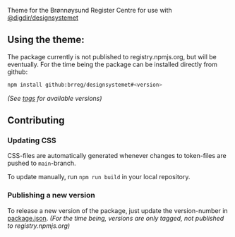 Theme for the Brønnøysund Register Centre for use with [@digdir/designsystemet](https://github.com/digdir/designsystemet)

## Using the theme:
The package currently is not published to registry.npmjs.org, but will be eventually. For the time being the package can be installed directly from github:

````sh
npm install github:brreg/designsystemet#<version>
````
_(See [tags](https://github.com/brreg/designsystemet/tags) for available versions)_


## Contributing

### Updating CSS
CSS-files are automatically generated whenever changes to token-files are pushed to `main`-branch.

To update manually, run ```npm run build``` in your local repository.


### Publishing a new version
To release a new version of the package, just update the version-number in [package.json](package.json).
_(For the time being, versions are only tagged, not published to registry.npmjs.org)_